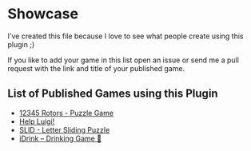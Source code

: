 # Showcase
I've created this file because I love to see what people create using this plugin ;)

If you like to add your game in this list open an issue or send me a pull request with the link and title of your published game.

## List of Published Games using this Plugin
- [12345 Rotors - Puzzle Game](https://play.google.com/store/apps/details?id=com.ross.numbergame12345)
- [Help Luigi!](https://play.google.com/store/apps/details?id=com.bananaonfire.helpluigi)
- [SLID - Letter Sliding Puzzle](https://play.google.com/store/apps/details?id=com.kamofa.slid)
- [iDrink – Drinking Game 🍻](https://play.google.com/store/apps/details?id=com.garfsapps.umgole)
